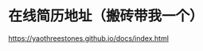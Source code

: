 # 在线简历地址（搬砖带我一个）

<a href="https://yaothreestones.github.io/docs/index.html">https://yaothreestones.github.io/docs/index.html</a>

